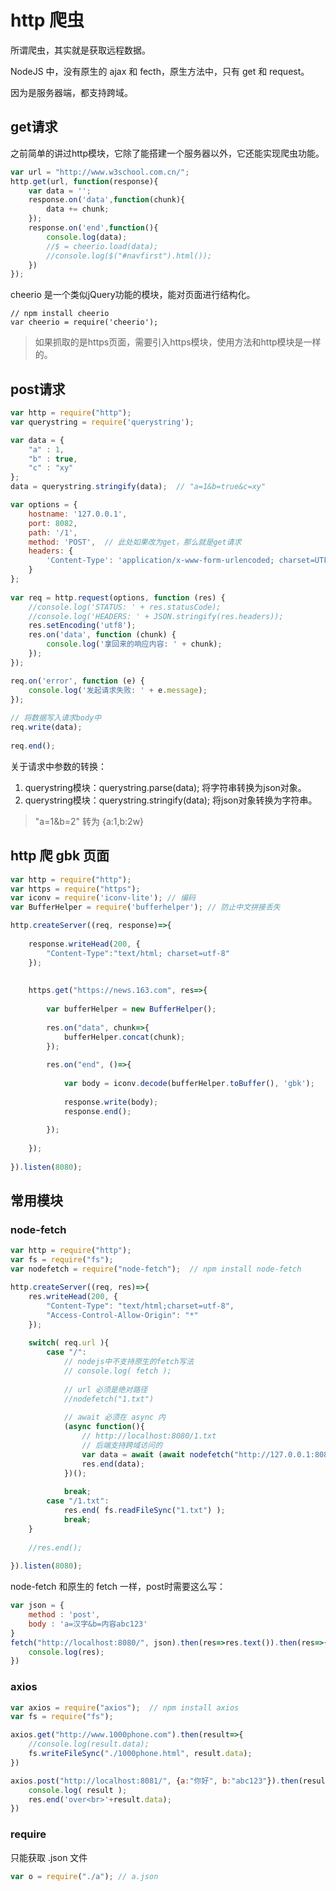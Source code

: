 # http 爬虫

所谓爬虫，其实就是获取远程数据。

NodeJS 中，没有原生的 ajax 和 fecth，原生方法中，只有 get 和 request。

因为是服务器端，都支持跨域。

## get请求

之前简单的讲过http模块，它除了能搭建一个服务器以外，它还能实现爬虫功能。

```javascript
var url = "http://www.w3school.com.cn/";
http.get(url, function(response){
	var data = '';
	response.on('data',function(chunk){
		data += chunk;
	});
	response.on('end',function(){
		console.log(data);
		//$ = cheerio.load(data);
		//console.log($("#navfirst").html());
	})
});
```
cheerio 是一个类似jQuery功能的模块，能对页面进行结构化。
```
// npm install cheerio
var cheerio = require('cheerio');
```
> 如果抓取的是https页面，需要引入https模块，使用方法和http模块是一样的。

## post请求
```javascript
var http = require("http");
var querystring = require('querystring'); 
```
```javascript
var data = {
	"a" : 1,
	"b" : true,
	"c" : "xy"
};
data = querystring.stringify(data);  // "a=1&b=true&c=xy"

var options = {  
	hostname: '127.0.0.1',  
	port: 8082,  
	path: '/1',  
	method: 'POST',  // 此处如果改为get，那么就是get请求
	headers: {  
		'Content-Type': 'application/x-www-form-urlencoded; charset=UTF-8'  
	}  
};  
  
var req = http.request(options, function (res) {  
	//console.log('STATUS: ' + res.statusCode);  
	//console.log('HEADERS: ' + JSON.stringify(res.headers));  
	res.setEncoding('utf8');  
	res.on('data', function (chunk) {  
		console.log('拿回来的响应内容: ' + chunk); 
	});  
});  

req.on('error', function (e) {  
	console.log('发起请求失败: ' + e.message);  
});  
  
// 将数据写入请求body中  
req.write(data);  
  
req.end();
```

关于请求中参数的转换：
1. querystring模块：querystring.parse(data); 将字符串转换为json对象。
2. querystring模块：querystring.stringify(data); 将json对象转换为字符串。
> "a=1&b=2" 转为 {a:1,b:2w}


## http 爬 gbk 页面

```javascript
var http = require("http");
var https = require("https");
var iconv = require('iconv-lite'); // 编码
var BufferHelper = require('bufferhelper'); // 防止中文拼接丢失

http.createServer((req, response)=>{
	
	response.writeHead(200, {
		"Content-Type":"text/html; charset=utf-8"
	});
	
	
	https.get("https://news.163.com", res=>{
				
		var bufferHelper = new BufferHelper();
		
		res.on("data", chunk=>{
			bufferHelper.concat(chunk);
		});
		
		res.on("end", ()=>{
			
			var body = iconv.decode(bufferHelper.toBuffer(), 'gbk');
			
			response.write(body);
			response.end();
			
		});
		
	});
	
}).listen(8080);

```

## 常用模块

### node-fetch

```javascript
var http = require("http");
var fs = require("fs");
var nodefetch = require("node-fetch");	// npm install node-fetch

http.createServer((req, res)=>{
	res.writeHead(200, {
		"Content-Type": "text/html;charset=utf-8",
		"Access-Control-Allow-Origin": "*"
	});
	
	switch( req.url ){
		case "/":
			// nodejs中不支持原生的fetch写法
			// console.log( fetch );
			
			// url 必须是绝对路径
			//nodefetch("1.txt")
			
			// await 必须在 async 内
			(async function(){
				// http://localhost:8080/1.txt
				// 后端支持跨域访问的
				var data = await (await nodefetch("http://127.0.0.1:8080/1.txt")).text();
				res.end(data);
			})();
			
			break;
		case "/1.txt":
			res.end( fs.readFileSync("1.txt") );
			break;
	}
	
	//res.end();
	
}).listen(8080);

```

node-fetch 和原生的 fetch 一样，post时需要这么写：

```javascript
var json = {
	method : 'post',
	body : 'a=汉字&b=内容abc123'
}
fetch("http://localhost:8080/", json).then(res=>res.text()).then(res=>{
	console.log(res);
})
```


### axios

```javascript
var axios = require("axios");  // npm install axios
var fs = require("fs");

axios.get("http://www.1000phone.com").then(result=>{
	//console.log(result.data);
	fs.writeFileSync("./1000phone.html", result.data);
})
```

```javascript
axios.post("http://localhost:8081/", {a:"你好", b:"abc123"}).then(result=>{
	console.log( result );
	res.end('over<br>'+result.data);
})
```

### require

只能获取 .json 文件

```javascript
var o = require("./a"); // a.json
```